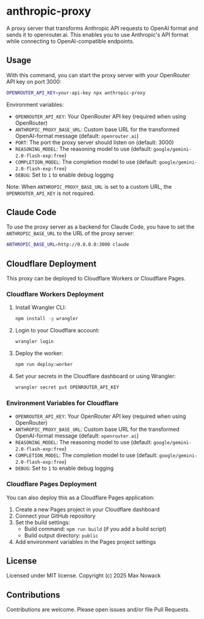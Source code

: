 # anthropic-proxy

A proxy server that transforms Anthropic API requests to OpenAI format and sends it to openrouter.ai. This enables you to use Anthropic's API format while connecting to OpenAI-compatible endpoints.

## Usage

With this command, you can start the proxy server with your OpenRouter API key on port 3000:

```bash
OPENROUTER_API_KEY=your-api-key npx anthropic-proxy
```

Environment variables:

- `OPENROUTER_API_KEY`: Your OpenRouter API key (required when using OpenRouter)
- `ANTHROPIC_PROXY_BASE_URL`: Custom base URL for the transformed OpenAI-format message (default: `openrouter.ai`)
- `PORT`: The port the proxy server should listen on (default: 3000)
- `REASONING_MODEL`: The reasoning model to use (default: `google/gemini-2.0-flash-exp:free`)
- `COMPLETION_MODEL`: The completion model to use (default: `google/gemini-2.0-flash-exp:free`)
- `DEBUG`: Set to `1` to enable debug logging

Note: When `ANTHROPIC_PROXY_BASE_URL` is set to a custom URL, the `OPENROUTER_API_KEY` is not required.

## Claude Code

To use the proxy server as a backend for Claude Code, you have to set the `ANTHROPIC_BASE_URL` to the URL of the proxy server:

```bash
ANTHROPIC_BASE_URL=http://0.0.0.0:3000 claude
```

## Cloudflare Deployment

This proxy can be deployed to Cloudflare Workers or Cloudflare Pages.

### Cloudflare Workers Deployment

1. Install Wrangler CLI:
   ```bash
   npm install -g wrangler
   ```

2. Login to your Cloudflare account:
   ```bash
   wrangler login
   ```

3. Deploy the worker:
   ```bash
   npm run deploy:worker
   ```

4. Set your secrets in the Cloudflare dashboard or using Wrangler:
   ```bash
   wrangler secret put OPENROUTER_API_KEY
   ```

### Environment Variables for Cloudflare

- `OPENROUTER_API_KEY`: Your OpenRouter API key (required when using OpenRouter)
- `ANTHROPIC_PROXY_BASE_URL`: Custom base URL for the transformed OpenAI-format message (default: `openrouter.ai`)
- `REASONING_MODEL`: The reasoning model to use (default: `google/gemini-2.0-flash-exp:free`)
- `COMPLETION_MODEL`: The completion model to use (default: `google/gemini-2.0-flash-exp:free`)
- `DEBUG`: Set to `1` to enable debug logging

### Cloudflare Pages Deployment

You can also deploy this as a Cloudflare Pages application:

1. Create a new Pages project in your Cloudflare dashboard
2. Connect your GitHub repository
3. Set the build settings:
   - Build command: `npm run build` (if you add a build script)
   - Build output directory: `public`
4. Add environment variables in the Pages project settings

## License
Licensed under MIT license. Copyright (c) 2025 Max Nowack

## Contributions
Contributions are welcome. Please open issues and/or file Pull Requests.
